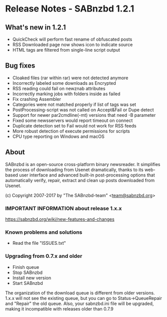 Release Notes  -  SABnzbd 1.2.1
====================================

## What's new in 1.2.1
- QuickCheck will perform fast rename of obfuscated posts
- RSS Downloaded page now shows icon to indicate source
- HTML tags are filtered from single-line script output

## Bug fixes
- Cloaked files (rar within rar) were not detected anymore
- Incorrectly labeled some downloads as Encrypted
- RSS reading could fail on newznab attributes
- Incorrectly marking jobs with folders inside as failed
- Fix crashing Assembler
- Categories were not matched properly if list of tags was set
- PostProcessing-script was not called on Accept&Fail or Dupe detect
- Support for newer par2cmdline(-mt) versions that need -B parameter
- Fixed some newsservers would report timeout on connect
- Duplicate detection set to Fail would not work for RSS feeds
- More robust detection of execute permissions for scripts
- CPU type reporting on Windows and macOS

## About
  SABnzbd is an open-source cross-platform binary newsreader.
  It simplifies the process of downloading from Usenet dramatically,
  thanks to its web-based user interface and advanced
  built-in post-processing options that automatically verify, repair,
  extract and clean up posts downloaded from Usenet.

  (c) Copyright 2007-2017 by "The SABnzbd-team" \<team@sabnzbd.org\>

### IMPORTANT INFORMATION about release 1.x.x
<https://sabnzbd.org/wiki/new-features-and-changes>

### Known problems and solutions
- Read the file "ISSUES.txt"

### Upgrading from 0.7.x and older
- Finish queue
- Stop SABnzbd
- Install new version
- Start SABnzbd

The organization of the download queue is different from older versions.
1.x.x will not see the existing queue, but you can go to
Status->QueueRepair and "Repair" the old queue.
Also, your sabnzbd.ini file will be upgraded, making it
incompatible with releases older than 0.7.9
